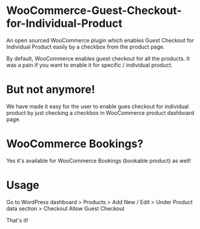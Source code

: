 # WooCommerce-Guest-Checkout-for-Individual-Product
An open sourced WooCommerce plugin which enables Guest Checkout for Individual Product easily by a checkbox from the product page.

By default, WooCommerce enables guest checkout for all the products. It was a pain if you want to enable it for specific / individual product. 

# But not anymore!
We have made it easy for the user to enable gues checkout for individual product by just checking a checkbox in WooCommerce product dashboard page.

# WooCommerce Bookings?
Yes it's available for WooCommerce Bookings (bookable product) as well!

# Usage

Go to WordPress dashboard > Products > Add New / Edit >  Under Product data section > Checkout  Allow Guest Checkout


That's it!


